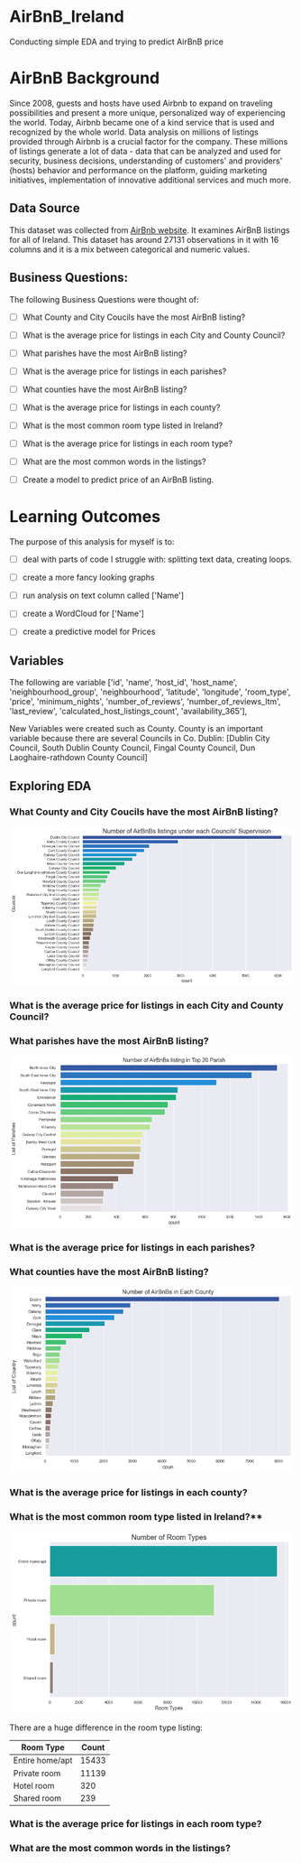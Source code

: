 # AirBnB_Ireland
Conducting simple EDA and trying to predict AirBnB price 

# AirBnB Background
Since 2008, guests and hosts have used Airbnb to expand on traveling possibilities and present a more unique, personalized way of experiencing the world. Today, Airbnb became one of a kind service that is used and recognized by the whole world. Data analysis on millions of listings provided through Airbnb is a crucial factor for the company. These millions of listings generate a lot of data - data that can be analyzed and used for security, business decisions, understanding of customers' and providers' (hosts) behavior and performance on the platform, guiding marketing initiatives, implementation of innovative additional services and much more.


## Data Source

This dataset was collected from [AirBnb website](http://insideairbnb.com/get-the-data.html). It examines AirBnB listings for all of Ireland. This dataset has around 27131 observations in it with 16 columns and it is a mix between categorical and numeric values. 


## Business Questions:
The following Business Questions were thought of:

- [ ] What County and City Coucils have the most AirBnB listing?
- [ ] What is the average price for listings in each City and County Council?

- [ ] What parishes have the most AirBnB listing?
- [ ] What is the average price for listings in each parishes?

- [ ] What counties have the most AirBnB listing?
- [ ] What is the average price for listings in each county?

- [ ] What is the most common room type listed in Ireland?
- [ ] What is the average price for listings in each room type?

- [ ] What are the most common words in the listings?

- [ ] Create a model to predict price of an AirBnB listing.




# Learning Outcomes

The purpose of this analysis for myself is to: 
- [ ] deal with parts of code I struggle with: splitting text data, creating loops.
- [ ] create a more fancy looking graphs 
- [ ] run analysis on text column called ['Name'] 
- [ ] create a WordCloud for ['Name']
- [ ] create a predictive model for Prices 


## Variables
The following are variable 
['id', 'name', 'host_id', 'host_name', 'neighbourhood_group',
'neighbourhood', 'latitude', 'longitude', 'room_type', 'price',
'minimum_nights', 'number_of_reviews', 'number_of_reviews_ltm',
'last_review', 'calculated_host_listings_count', 'availability_365'],


New Variables were created such as County.  County is an important variable because there are several Councils in Co. Dublin:
[Dublin City Council, South Dublin County Council, Fingal County Council, Dun Laoghaire-rathdown County Council]


## Exploring EDA

### What County and City Coucils have the most AirBnB listing?

![council](https://github.com/kjonina/AirBnB_Ireland/blob/master/Graphs/council.png)

### What is the average price for listings in each City and County Council?



### What parishes have the most AirBnB listing?

![parish](https://github.com/kjonina/AirBnB_Ireland/blob/master/Graphs/parish.png)

### What is the average price for listings in each parishes?



### What counties have the most AirBnB listing?

![county](https://github.com/kjonina/AirBnB_Ireland/blob/master/Graphs/county.png)

### What is the average price for listings in each county?



### What is the most common room type listed in Ireland?**

![room_type](https://github.com/kjonina/AirBnB_Ireland/blob/master/Graphs/room_type.png)

There are a huge difference in the room type listing:


| Room Type        | Count         |
| ---------------- | ------------- |
| Entire home/apt  | 15433         |
| Private room     | 11139         |
| Hotel room       | 320           |
| Shared room      | 239           |


### What is the average price for listings in each room type?





### What are the most common words in the listings?
